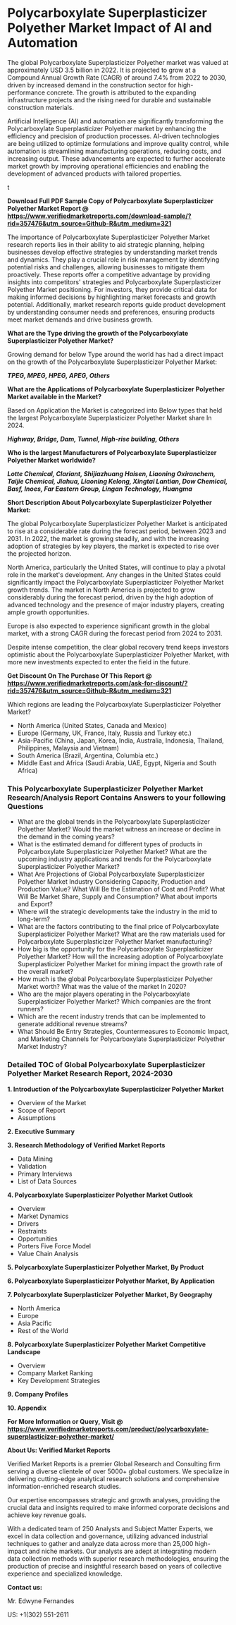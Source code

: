 <meta name="title" content="Global Polycarboxylate Superplasticizer Polyether Market Impact of AI and Automation"><meta name="description" content="The global Polycarboxylate Superplasticizer Polyether market was valued at approximately USD 3.5 billion in 2022. It is projected to grow at a Compound Annual Growth R"><meta name="title" content="Polycarboxylate Superplasticizer Polyether Market Size, Share, Scope, Trends, Growth, Opportunities, Analysis, Forecast"><h1>Polycarboxylate Superplasticizer Polyether Market Impact of AI and Automation</h1><p>The global Polycarboxylate Superplasticizer Polyether market was valued at approximately USD 3.5 billion in 2022. It is projected to grow at a Compound Annual Growth Rate (CAGR) of around 7.4% from 2022 to 2030, driven by increased demand in the construction sector for high-performance concrete. The growth is attributed to the expanding infrastructure projects and the rising need for durable and sustainable construction materials.</p><p>Artificial Intelligence (AI) and automation are significantly transforming the Polycarboxylate Superplasticizer Polyether market by enhancing the efficiency and precision of production processes. AI-driven technologies are being utilized to optimize formulations and improve quality control, while automation is streamlining manufacturing operations, reducing costs, and increasing output. These advancements are expected to further accelerate market growth by improving operational efficiencies and enabling the development of advanced products with tailored properties.</p>t</p><p id="" class=""><strong>Download Full PDF Sample Copy of Polycarboxylate Superplasticizer Polyether Market Report @ <a href="https://www.verifiedmarketreports.com/download-sample/?rid=357476&utm_source=Github-R&utm_medium=321" target="_blank">https://www.verifiedmarketreports.com/download-sample/?rid=357476&utm_source=Github-R&utm_medium=321</a></strong></p><p>The importance of&nbsp;Polycarboxylate Superplasticizer Polyether Market research reports lies in their ability to aid strategic planning, helping businesses develop effective strategies by understanding market trends and dynamics. They play a crucial role in risk management by identifying potential risks and challenges, allowing businesses to mitigate them proactively. These reports offer a competitive advantage by providing insights into competitors' strategies and Polycarboxylate Superplasticizer Polyether Market positioning. For investors, they provide critical data for making informed decisions by highlighting market forecasts and growth potential. Additionally, market research reports guide product development by understanding consumer needs and preferences, ensuring products meet market demands and drive business growth.</p><p><strong>What are the&nbsp;Type driving the growth of the Polycarboxylate Superplasticizer Polyether Market?</strong></p><p id="" class="">Growing demand for below Type around the world has had a direct impact on the growth of the Polycarboxylate Superplasticizer Polyether Market:</p><em><strong>TPEG, MPEG, HPEG, APEG, Others</strong></em></p><strong>What are the&nbsp;Applications&nbsp;of Polycarboxylate Superplasticizer Polyether Market available in the Market?</strong></p><p id="" class="">Based on Application the Market is categorized into Below types that held the largest Polycarboxylate Superplasticizer Polyether Market share In 2024.</p><em><strong>Highway, Bridge, Dam, Tunnel, High-rise building, Others</strong></em></p><strong>Who is the largest Manufacturers of Polycarboxylate Superplasticizer Polyether Market worldwide?</strong></p><p><em><strong>Lotte Chemical, Clariant, Shijiazhuang Haisen, Liaoning Oxiranchem, Taijie Chemical, Jiahua, Liaoning Kelong, Xingtai Lantian, Dow Chemical, Basf, Inoes, Far Eastern Group, Lingan Technology, Huangma</strong></em></p><p id="" class=""><strong>Short Description About Polycarboxylate Superplasticizer Polyether Market:</strong></p><p>The global Polycarboxylate Superplasticizer Polyether Market is anticipated to rise at a considerable rate during the forecast period, between 2023 and 2031. In 2022, the market is growing steadily, and with the increasing adoption of strategies by key players, the market is expected to rise over the projected horizon.</p><p>North America, particularly the United States, will continue to play a pivotal role in the market's development. Any changes in the United States could significantly impact the Polycarboxylate Superplasticizer Polyether Market growth trends. The market in North America is projected to grow considerably during the forecast period, driven by the high adoption of advanced technology and the presence of major industry players, creating ample growth opportunities.</p><p>Europe is also expected to experience significant growth in the global market, with a strong CAGR during the forecast period from 2024 to 2031.</p><p>Despite intense competition, the clear global recovery trend keeps investors optimistic about the Polycarboxylate Superplasticizer Polyether Market, with more new investments expected to enter the field in the future.</p><p id="" class=""><strong>Get Discount On The Purchase Of This Report @ <a href="https://www.verifiedmarketreports.com/ask-for-discount/?rid=357476&utm_source=Github-R&utm_medium=321" target="_blank">https://www.verifiedmarketreports.com/ask-for-discount/?rid=357476&utm_source=Github-R&utm_medium=321</a></strong></p>Which regions are leading the Polycarboxylate Superplasticizer Polyether Market?</p><ul><li>North America (United States, Canada and Mexico)</li><li>Europe (Germany, UK, France, Italy, Russia and Turkey etc.)</li><li>Asia-Pacific (China, Japan, Korea, India, Australia, Indonesia, Thailand, Philippines, Malaysia and Vietnam)</li><li>South America (Brazil, Argentina, Columbia etc.)</li><li>Middle East and Africa (Saudi Arabia, UAE, Egypt, Nigeria and South Africa)</li></ul><h3 id="" class="">This Polycarboxylate Superplasticizer Polyether Market Research/Analysis Report Contains Answers to your following Questions</h3><ul><li>What are the global trends in the Polycarboxylate Superplasticizer Polyether Market? Would the market witness an increase or decline in the demand in the coming years?</li><li>What is the estimated demand for different types of products in Polycarboxylate Superplasticizer Polyether Market? What are the upcoming industry applications and trends for the Polycarboxylate Superplasticizer Polyether Market?</li><li>What Are Projections of Global Polycarboxylate Superplasticizer Polyether Market Industry Considering Capacity, Production and Production Value? What Will Be the Estimation of Cost and Profit? What Will Be Market Share, Supply and Consumption? What about imports and Export?</li><li>Where will the strategic developments take the industry in the mid to long-term?</li><li>What are the factors contributing to the final price of Polycarboxylate Superplasticizer Polyether Market? What are the raw materials used for Polycarboxylate Superplasticizer Polyether Market manufacturing?</li><li>How big is the opportunity for the Polycarboxylate Superplasticizer Polyether Market? How will the increasing adoption of Polycarboxylate Superplasticizer Polyether Market for mining impact the growth rate of the overall market?</li><li>How much is the global Polycarboxylate Superplasticizer Polyether Market worth? What was the value of the market In 2020?</li><li>Who are the major players operating in the Polycarboxylate Superplasticizer Polyether Market? Which companies are the front runners?</li><li>Which are the recent industry trends that can be implemented to generate additional revenue streams?</li><li>What Should Be Entry Strategies, Countermeasures to Economic Impact, and Marketing Channels for Polycarboxylate Superplasticizer Polyether Market Industry?</li></ul><h3 id="" class="">Detailed TOC of Global Polycarboxylate Superplasticizer Polyether Market Research Report, 2024-2030</h3><p id="" class=""><strong>1. Introduction of the Polycarboxylate Superplasticizer Polyether Market</strong></p><ul><li>Overview of the Market</li><li>Scope of Report</li><li>Assumptions</li></ul><p id="" class=""><strong>2. Executive Summary</strong></p><p id="" class=""><strong>3. Research Methodology of Verified Market Reports</strong></p><ul><li>Data Mining</li><li>Validation</li><li>Primary Interviews</li><li>List of Data Sources</li></ul><p id="" class=""><strong>4. Polycarboxylate Superplasticizer Polyether Market Outlook</strong></p><ul><li>Overview</li><li>Market Dynamics</li><li>Drivers</li><li>Restraints</li><li>Opportunities</li><li>Porters Five Force Model</li><li>Value Chain Analysis</li></ul><p id="" class=""><strong>5. Polycarboxylate Superplasticizer Polyether Market, By Product</strong></p><p id="" class=""><strong>6. Polycarboxylate Superplasticizer Polyether Market, By Application</strong></p><p id="" class=""><strong>7. Polycarboxylate Superplasticizer Polyether Market, By Geography</strong></p><ul><li>North America</li><li>Europe</li><li>Asia Pacific</li><li>Rest of the World</li></ul><p id="" class=""><strong>8. Polycarboxylate Superplasticizer Polyether Market Competitive Landscape</strong></p><ul><li>Overview</li><li>Company Market Ranking</li><li>Key Development Strategies</li></ul><p id="" class=""><strong>9. Company Profiles</strong></p><p id="" class=""><strong>10. Appendix</strong></p><p id="" class=""><strong>For More Information or Query, Visit @ <a href="https://www.verifiedmarketreports.com/product/polycarboxylate-superplasticizer-polyether-market/" target="_blank">https://www.verifiedmarketreports.com/product/polycarboxylate-superplasticizer-polyether-market/</a></strong></p><p id="" class=""><strong>About Us: Verified Market Reports</strong></p><p id="" class="">Verified Market Reports is a premier Global Research and Consulting firm serving a diverse clientele of over 5000+ global customers. We specialize in delivering cutting-edge analytical research solutions and comprehensive information-enriched research studies.</p><p id="" class="">Our expertise encompasses strategic and growth analyses, providing the crucial data and insights required to make informed corporate decisions and achieve key revenue goals.</p><p id="" class="">With a dedicated team of 250 Analysts and Subject Matter Experts, we excel in data collection and governance, utilizing advanced industrial techniques to gather and analyze data across more than 25,000 high-impact and niche markets. Our analysts are adept at integrating modern data collection methods with superior research methodologies, ensuring the production of precise and insightful research based on years of collective experience and specialized knowledge.</p><p id="" class=""><strong>Contact us:</strong></p><p id="" class="">Mr. Edwyne Fernandes</p><p id="" class="">US: +1(302) 551-2611</p>